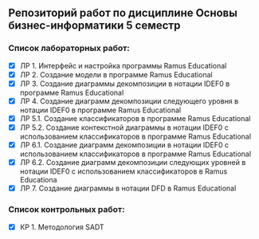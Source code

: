 ## Репозиторий работ по дисциплине Основы бизнес-информатики 5 семестр

### Список лабораторных работ:
- [x] ЛР 1. Интерфейс и настройка программы Ramus Educational
- [x] ЛР 2. Создание модели в программе Ramus Educational
- [x] ЛР 3. Создание диаграммы декомпозиции в нотации IDEF0 в программе Ramus Educational
- [x] ЛР 4. Создание диаграмм декомпозиции следующего уровня в нотации IDEF0 в программе Ramus Educational
- [x] ЛР 5.1. Создание классификаторов в программе Ramus Educational
- [x] ЛР 5.2. Создание контекстной диаграммы в нотации IDEF0 с использованием классификаторов в программе Ramus Educational
- [x] ЛР 6.1. Создание диаграмм декомпозиции в нотации IDEF0 с использованием классификаторов в программе Ramus Educational
- [x] ЛР 6.2. Создание диаграмм декомпозиции следующих уровней в нотации IDEF0 с использованием классификаторов в Ramus Educationa
- [x] ЛР 7. Создание диаграммы в нотации DFD в Ramus Educational

### Список контрольных работ:
- [x] КР 1. Методология SADT

